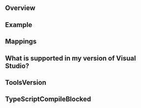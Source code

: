 ## Overview
## Example
## Mappings
## What is supported in my version of Visual Studio?
## ToolsVersion
## TypeScriptCompileBlocked